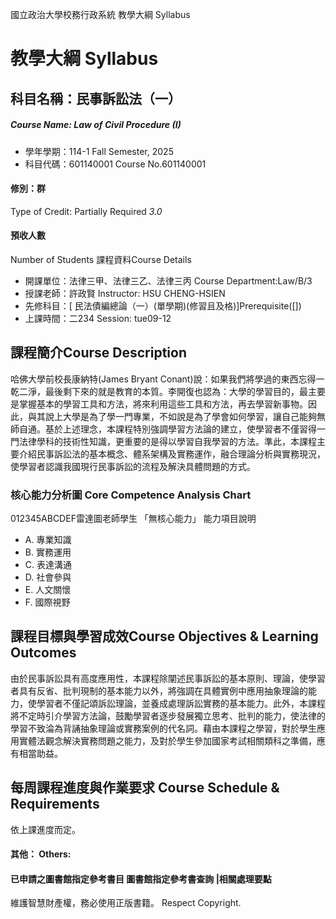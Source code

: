 國立政治大學校務行政系統 教學大綱 Syllabus
# 教學大綱 Syllabus
##  科目名稱：民事訴訟法（一）
#####  Course Name: Law of Civil Procedure (I)
  * 學年學期：114-1 Fall Semester, 2025 
  * 科目代碼：601140001 Course No.601140001
#### 修別：群
Type of Credit: Partially Required 
_3.0_
#### 預收人數
Number of Students
課程資料Course Details
  * 開課單位：法律三甲、法律三乙、法律三丙 Course Department:Law/B/3 
  * 授課老師：許政賢 Instructor: HSU CHENG-HSIEN 
  * 先修科目：[ 民法債編總論（一）(單學期)(修習且及格)]Prerequisite([])
  * 上課時間：二234 Session: tue09-12
##  課程簡介Course Description
哈佛大學前校長康納特(James Bryant Conant)說：如果我們將學過的東西忘得一乾二淨，最後剩下來的就是教育的本質。李開復也認為：大學的學習目的，最主要是掌握基本的學習工具和方法，將來利用這些工具和方法，再去學習新事物。因此，與其說上大學是為了學一門專業，不如說是為了學會如何學習，讓自己能夠無師自通。基於上述理念，本課程特別強調學習方法論的建立，使學習者不僅習得一門法律學科的技術性知識，更重要的是得以學習自我學習的方法。準此，本課程主要介紹民事訴訟法的基本概念、體系架構及實務運作，融合理論分析與實務現況，使學習者認識我國現行民事訴訟的流程及解決具體問題的方式。
###  核心能力分析圖 Core Competence Analysis Chart
012345ABCDEF雷達圖老師學生
「無核心能力」 
能力項目說明
  * A. 專業知識
  * B. 實務運用
  * C. 表達溝通
  * D. 社會參與
  * E. 人文關懷
  * F. 國際視野
##  課程目標與學習成效Course Objectives & Learning Outcomes 
由於民事訴訟具有高度應用性，本課程除闡述民事訴訟的基本原則、理論，使學習者具有反省、批判現制的基本能力以外，將強調在具體實例中應用抽象理論的能力，使學習者不僅記頌訴訟理論，並養成處理訴訟實務的基本能力。此外，本課程將不定時引介學習方法論，鼓勵學習者逐步發展獨立思考、批判的能力，使法律的學習不致淪為背誦抽象理論或實務案例的代名詞。藉由本課程之學習，對於學生應用實體法觀念解決實務問題之能力，及對於學生參加國家考試相關類科之準備，應有相當助益。
##  每周課程進度與作業要求 Course Schedule & Requirements
依上課進度而定。
####  其他： Others:
####  已申請之圖書館指定參考書目  圖書館指定參考書查詢 |相關處理要點
維護智慧財產權，務必使用正版書籍。 Respect Copyright.